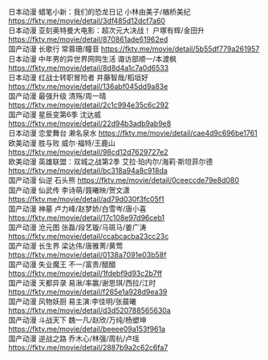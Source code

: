 日本动漫  蜡笔小新：我们的恐龙日记        小林由美子/楢桥美纪   https://fktv.me/movie/detail/3df485d12dcf7a60  
日本动漫  亚刻奥特曼大电影：超次元大决战！ 户塚有辉/金田升      https://fktv.me/movie/detail/870861ade61962ed  
国产动漫  长歌行                         常蓉珊/瞳音         https://fktv.me/movie/detail/5b55df779a261957  
日本动漫  中年男的异世界网购生活          诹访部顺一/本渡枫    https://fktv.me/movie/detail/8d8d4a1c7a0d6533  
日本动漫  红战士转职冒险者                井藤智哉/稻垣好     https://fktv.me/movie/detail/136abf045dd9a83e  
国产动漫  最强升级                       清殇/周一晴         https://fktv.me/movie/detail/2c1c994e35c6c292  
国产动漫  星辰变第6季                    沈达威              https://fktv.me/movie/detail/22d94b3adb9ab9e8  
日本动漫  恋爱舞台                       濑名泉水            https://fktv.me/movie/detail/cae4d9c696be1761  
欧美动漫  胜与败                         威尔·福特/王鹿山    https://fktv.me/movie/detail/98cd12d7629727e2  
欧美动漫  英雄联盟：双城之战第2季         艾拉·珀内尔/海莉·斯坦菲尔德  https://fktv.me/movie/detail/bc318a94a8c918da  
国产动漫  仙逆                           石头熊                https://fktv.me/movie/detail/0ceeccde79e8d080  
国产动漫  仙武传                         李诗萌/聂曦映/贺文潇   https://fktv.me/movie/detail/ad79d030f3fc05f1    
国产动漫  神墓                           卢力峰/赵梦娇/白雪岑/唐小喜  https://fktv.me/movie/detail/17c108e97d96ceb1    
国产动漫  沧元图                          张磊/段艺璇/马斑马/姜广涛  https://fktv.me/movie/detail/ccabcacba23cc23c      
国产动漫  长生界                          梁达伟/唐雅菁/黄莺  https://fktv.me/movie/detail/0138a7091e03b58f    
国产动漫  失业魔王                        不一/富贵/醋醋     https://fktv.me/movie/detail/1fdebf9d93c2b7ff    
国产动漫  天都异录                        易湫/率赢/谢思琪/西拉/江时  https://fktv.me/movie/detail/f265e1a928d9ea39  
国产动漫  风物妖厨                        易主演:李佳明/张晨曦    https://fktv.me/movie/detail/d3d520788565630a    
国产动漫  斗战天下                        魏一凡/赵欣/万纯/杨塑坤    https://fktv.me/movie/detail/beeee09a153f961a      
国产动漫  逆战之路                        乔木心/林强/周杭/卢瑶     https://fktv.me/movie/detail/2887b9a2c62c6fa7       
